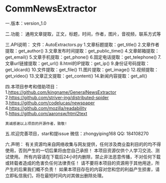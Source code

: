 # CommNewsExtractor
一.版本：version_1.0

二.功能：
通用文章提取，正文，标题，时间，作者，图片，音视频，联系方式等

三.API说明：
    文件：AutoExtractors.py
    1.文章标题提取：get_title()
    2.文章作者提取：get_author()
    3.文章发布时间提取：get_public_time()
    4.文章邮箱提取：get_email()
    5.文章手机提取：get_phone()
    6.固定电话提取：get_telephone()
    7.文章url链接提取：get_url()
    8.html的IP提取：get_ip()
    9.身份证号码提取：get_idcard()
    10.文件提取：get_file()
    11.图片提取：get_image()
    12.视频提取：get_video()
    13.文章正文提取：get_content()
    14.新闻内容提取：get_all()
    
四.本项目参考和借助项目：
    1.https://github.com/kingname/GeneralNewsExtractor
    2.https://github.com/striver-ing/distributed-spider
    3.https://github.com/codelucas/newspaper
    4.https://github.com/mozilla/readability
    5.https://github.com/aaronsw/html2text
    
    真诚感谢以上项目的开源作者，致敬!
 
五.欢迎完善项目，star和提issue
    微信：zhongyiping168
    QQ: 184108270

    
六.声明：
有关资源均来自网络收集与网友提供，任何涉及商业盈利目的的均不得使用，否则产生的一切后果将由您自己承担！
本项目资源仅供个人学习交流、测试使用。
所有内容请在下载后24小时内删除，禁止非法恶意传播，不对任何下载或转载者造成的危害负任何法律责任！
请不要将本项目的资源用于其他用途，所产生的后果我们概不负责！
如果本项目存在的内容对您和您的利益产生损害，请立即私信我们，将在最短时间内对其做出删除处理。
    
   
